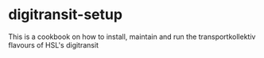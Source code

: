 # digitransit-setup

This is a cookbook on how to install, maintain and run the transportkollektiv flavours of HSL's digitransit

